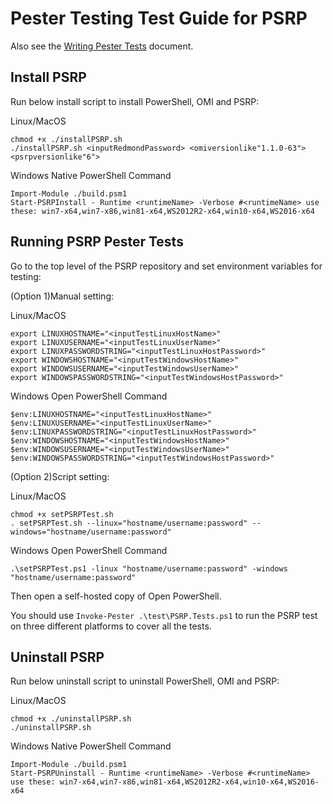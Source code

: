 Pester Testing Test Guide for PSRP
==================================

Also see the [Writing Pester Tests](https://github.com/PowerShell/PowerShell/blob/master/docs/testing-guidelines/WritingPesterTests.md)
document.

Install PSRP
--------------------

Run below install script to install PowerShell, OMI and PSRP:

Linux/MacOS
```
chmod +x ./installPSRP.sh
./installPSRP.sh <inputRedmondPassword> <omiversionlike"1.1.0-63"> <psrpversionlike"6">
```

Windows Native PowerShell Command
```
Import-Module ./build.psm1
Start-PSRPInstall - Runtime <runtimeName> -Verbose #<runtimeName> use these: win7-x64,win7-x86,win81-x64,WS2012R2-x64,win10-x64,WS2016-x64
```

Running PSRP Pester Tests
--------------------

Go to the top level of the PSRP repository and set environment variables for testing:

(Option 1)Manual setting:

Linux/MacOS
```
export LINUXHOSTNAME="<inputTestLinuxHostName>"
export LINUXUSERNAME="<inputTestLinuxUserName>"
export LINUXPASSWORDSTRING="<inputTestLinuxHostPassword>"
export WINDOWSHOSTNAME="<inputTestWindowsHostName>"
export WINDOWSUSERNAME="<inputTestWindowsUserName>"
export WINDOWSPASSWORDSTRING="<inputTestWindowsHostPassword>"
```

Windows Open PowerShell Command
```
$env:LINUXHOSTNAME="<inputTestLinuxHostName>"
$env:LINUXUSERNAME="<inputTestLinuxUserName>"
$env:LINUXPASSWORDSTRING="<inputTestLinuxHostPassword>"
$env:WINDOWSHOSTNAME="<inputTestWindowsHostName>"
$env:WINDOWSUSERNAME="<inputTestWindowsUserName>"
$env:WINDOWSPASSWORDSTRING="<inputTestWindowsHostPassword>"
```

(Option 2)Script setting:

Linux/MacOS
```
chmod +x setPSRPTest.sh
. setPSRPTest.sh --linux="hostname/username:password" --windows="hostname/username:password"
```

Windows Open PowerShell Command
```
.\setPSRPTest.ps1 -linux "hostname/username:password" -windows "hostname/username:password"
```


Then open a self-hosted copy of Open PowerShell.

You should use `Invoke-Pester .\test\PSRP.Tests.ps1` to run the PSRP test on three different platforms to cover all the tests.

Uninstall PSRP
--------------------

Run below uninstall script to uninstall PowerShell, OMI and PSRP:

Linux/MacOS
```
chmod +x ./uninstallPSRP.sh
./uninstallPSRP.sh
```

Windows Native PowerShell Command
```
Import-Module ./build.psm1
Start-PSRPUninstall - Runtime <runtimeName> -Verbose #<runtimeName> use these: win7-x64,win7-x86,win81-x64,WS2012R2-x64,win10-x64,WS2016-x64
```